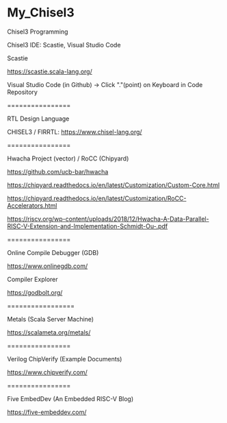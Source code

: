 # My_Chisel3
Chisel3 Programming

Chisel3 IDE: Scastie, Visual Studio Code

Scastie

https://scastie.scala-lang.org/


Visual Studio Code (in Github) -> Click "."(point) on Keyboard in Code Repository

================

RTL Design Language

CHISEL3 / FIRRTL: https://www.chisel-lang.org/

================


Hwacha Project (vector) / RoCC (Chipyard)

https://github.com/ucb-bar/hwacha

https://chipyard.readthedocs.io/en/latest/Customization/Custom-Core.html

https://chipyard.readthedocs.io/en/latest/Customization/RoCC-Accelerators.html

https://riscv.org/wp-content/uploads/2018/12/Hwacha-A-Data-Parallel-RISC-V-Extension-and-Implementation-Schmidt-Ou-.pdf

================

Online Compile Debugger (GDB)

https://www.onlinegdb.com/

Compiler Explorer

https://godbolt.org/

=================

Metals (Scala Server Machine) 

https://scalameta.org/metals/

================

Verilog ChipVerify (Example Documents)

https://www.chipverify.com/

================

Five EmbedDev (An Embedded RISC-V Blog)

https://five-embeddev.com/
